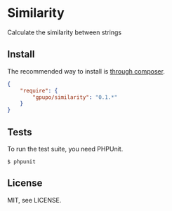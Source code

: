 # Similarity

Calculate the similarity between strings

## Install

The recommended way to install is [through composer](http://getcomposer.org).

```JSON
{
    "require": {
        "gpupo/similarity": "0.1.*"
    }
}
```

## Tests

To run the test suite, you need PHPUnit.

    $ phpunit

## License

MIT, see LICENSE.